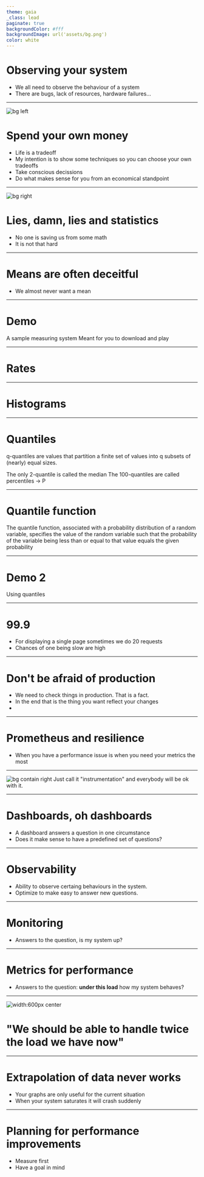 ```yaml
---
theme: gaia
_class: lead
paginate: true
backgroundColor: #fff
backgroundImage: url('assets/bg.png')
color: white
---
```


# Observing your system

 - We all need to observe the behaviour of a system
 - There are bugs, lack of resources, hardware failures...

---
![bg left](./assets/money_burn.jpg)

# Spend your own money

 - Life is a tradeoff
 - My intention is to show some techniques so you can choose your own tradeoffs
 - Take conscious decissions
 - Do what makes sense for you from an economical standpoint

---

![bg right](./assets/mark_twain.jpg)
# Lies, damn, lies and statistics

 - No one is saving us from some math
 - It is not that hard

---

# Means are often deceitful

 - We almost never want a mean

---
<!-- _class: lead -->

# Demo

A sample measuring system
Meant for you to download and play

---

# Rates


---

# Histograms

---

# Quantiles

q-quantiles are values that partition a finite set of values into q subsets of (nearly) equal sizes.

The only 2-quantile is called the median
The 100-quantiles are called percentiles → P

---

# Quantile function

The quantile function, associated with a probability distribution of a random variable, specifies the value of the random variable such that the probability of the variable being less than or equal to that value equals the given probability

---
<!-- _class: lead -->

# Demo 2

Using quantiles

---

# 99.9

- For displaying a single page sometimes we do 20 requests
- Chances of one being slow are high

---
<!-- _class: lead -->

# Don't be afraid of production

- We need to check things in production. That is a fact.
- In the end that is the thing you want reflect your changes
-
---

# Prometheus and resilience

 - When you have a performance issue is when you need your metrics the most


---
![bg contain right](./assets/roll_safe.jpg)
Just call it "instrumentation" and everybody will be ok with it.

---

# Dashboards, oh dashboards

- A dashboard answers a question in one circumstance
- Does it make sense to have a predefined set of questions?


---

# Observability

- Ability to observe certaing behaviours in the system.
- Optimize to make easy to answer new questions.

---

# Monitoring

- Answers to the question, is my system up?

---

# Metrics for performance

- Answers to the question: **under this load** how my system behaves?

---

<!-- backgroundColor: #000000 -->
![width:600px center](./assets/famous_last_words.jpg)

# "We should be able to handle twice the load we have now"

---

# Extrapolation of data never works

- Your graphs are only useful for the current situation
- When your system saturates it will crash suddenly

---

# Planning for performance improvements

- Measure first
- Have a goal in mind
